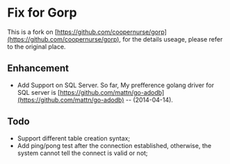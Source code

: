# Fix for Gorp #

This is a fork on [https://github.com/coopernurse/gorp](https://github.com/coopernurse/gorp), for the details useage, please refer to the original place.

## Enhancement ##
  - Add Support on SQL Server. So far, My prefference golang driver for SQL server is [https://github.com/mattn/go-adodb](https://github.com/mattn/go-adodb) -- (2014-04-14).

## Todo ##
  - Support different table creation syntax;
  - Add ping/pong test after the connection established, otherwise, the system cannot tell the connect is valid or not;